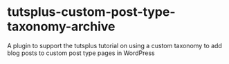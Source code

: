 # tutsplus-custom-post-type-taxonomy-archive
A plugin to support the tutsplus tutorial on using a custom taxonomy to add blog posts to custom post type pages in WordPress
